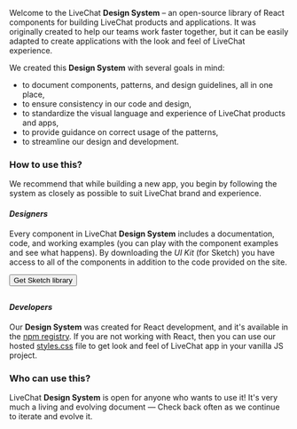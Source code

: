 Welcome to the LiveChat **Design System** – an open-source library of React components for building LiveChat products and applications. It was originally created to help our teams work faster together, but it can be easily adapted to create applications with the look and feel of LiveChat experience.

We created this **Design System** with several goals in mind:

- to document components, patterns, and design guidelines, all in one place,
- to ensure consistency in our code and design,
- to standardize the visual language and experience of LiveChat products and apps,
- to provide guidance on correct usage of the patterns,
- to streamline our design and development.

### How to use this?

We recommend that while building a new app, you begin by following the system as closely as possible to suit LiveChat brand and experience.

#### _Designers_

Every component in LiveChat **Design System** includes a documentation, code, and working examples (you can play with the component examples and see what happens). By downloading the _UI Kit_ (for Sketch) you have access to all of the components in addition to the code provided on the site.

<a href="sketch://add-library/cloud/zb2DM">
    <button class="lc-btn" type="button" style="margin-bottom: 10px">
      Get Sketch library
    </button>
</a>
<br />

#### _Developers_

Our **Design System** was created for React development, and it's available in the [npm registry](https://www.npmjs.com/package/@livechat/design-system). If you are not working with React, then you can use our hosted [styles.css](https://cdn.livechat-static.com/design-system/styles.css) file to get look and feel of LiveChat app in your vanilla JS project.

### Who can use this?

LiveChat **Design System** is open for anyone who wants to use it! It's very much a living and evolving document — Check back often as we continue to iterate and evolve it.
